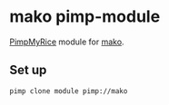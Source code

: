# mako pimp-module

[PimpMyRice](https://github.com/daddodev/pimpmyrice) module for [mako](https://github.com/emersion/mako).

## Set up

```bash
pimp clone module pimp://mako
```
